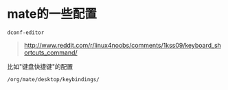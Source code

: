 # mate的一些配置

`dconf-editor`

> http://www.reddit.com/r/linux4noobs/comments/1kss09/keyboard_shortcuts_command/

比如"键盘快捷键"的配置

`/org/mate/desktop/keybindings/`